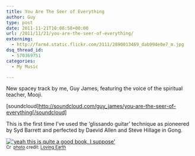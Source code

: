 ```yaml
---
title: You Are The Seer of Everything
author: Guy
type: post
date: 2011-11-21T10:08:58+00:00
url: /2011/11/21/you-are-the-seer-of-everything/
externimg:
  - http://farm4.static.flickr.com/3111/2890013469_dab994e0e7_m.jpg
dsq_thread_id:
  - 570369751
categories:
  - My Music

---
```

New spacey track by me, Guy James, featuring the voice of the spiritual teacher, Mooji.
  
<!--more-->

[soundcloud]http://soundcloud.com/guy_james/you-are-the-seer-of-everything[/soundcloud]

This is the first time I&#8217;ve used the &#8216;glissando guitar&#8217; technique as pioneered by Syd Barrett and perfected by Daevid Allen and Steve Hillage in Gong.

<a href="http://www.flickr.com/photos/26235754@N05/2890013469/" title="'yeah this is quite a good book, I suppose'" target="_blank"><img src="http://farm4.static.flickr.com/3111/2890013469_dab994e0e7_m.jpg" alt="'yeah this is quite a good book, I suppose'" border="0" /></a>  
<small><a href="http://creativecommons.org/licenses/by-nc-sa/2.0/" title="Attribution-NonCommercial-ShareAlike License" target="_blank"><img src="https://2018.guyjames.com/wp-content/plugins/photo-dropper/images/cc.png" alt="Creative Commons License" border="0" width="16" height="16" align="absmiddle" /></a> <a href="http://www.photodropper.com/photos/" target="_blank">photo</a> credit: <a href="http://www.flickr.com/photos/26235754@N05/2890013469/" title="Loving Earth" target="_blank">Loving Earth</a></small>